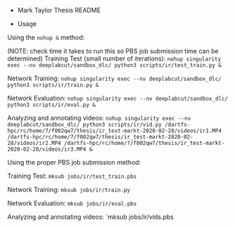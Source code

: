 * Mark Taylor Thesis README



* Usage


Using the `nohup &` method:



(NOTE: check time it takes to run this so PBS job submission time can be determined)
Training Test (small number of iterations):
`nohup singularity exec --nv deeplabcut/sandbox_dlc/ python3 scripts/ir/test_train.py &`

Network Training:
`nohup singularity exec --nv deeplabcut/sandbox_dlc/ python3 scripts/ir/train.py &`

Network Evaluation:
`nohup singularity exec --nv deeplabcut/sandbox_dlc/ python3 scripts/ir/eval.py &`

Analyzing and annotating videos:
`nohup singularity exec --nv deeplabcut/sandbox_dlc/ python3 scripts/ir/vid.py /dartfs-hpc/rc/home/7/f002qw7/thesis/ir_test-markt-2020-02-28/videos/ir1.MP4 /dartfs-hpc/rc/home/7/f002qw7/thesis/ir_test-markt-2020-02-28/videos/ir2.MP4 /dartfs-hpc/rc/home/7/f002qw7/thesis/ir_test-markt-2020-02-28/videos/ir3.MP4 &`



Using the proper PBS job submission method:


Training Test:
`mksub jobs/ir/test_train.pbs`

Network Training:
`mksub jobs/ir/train.py`

Network Evaluation:
`mksub jobs/ir/eval.pbs`

Analyzing and annotating videos:
`mksub jobs/ir/vids.pbs